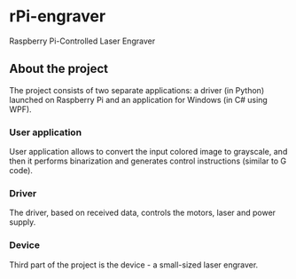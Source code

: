 # rPi-engraver
Raspberry Pi-Controlled Laser Engraver
## About the project
The project consists of two separate applications: a driver (in Python) launched on Raspberry Pi and an application for Windows (in C# using WPF).
### User application
User application allows to convert the input colored image to grayscale, and then it performs binarization and generates control instructions (similar to G code).
### Driver 
The driver, based on received data, controls the motors, laser and power supply.
### Device
Third part of the project is the device - a small-sized laser engraver.
